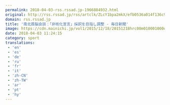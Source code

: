 ```yaml
---
permalink: 2018-04-03-rss.rssad.jp-1966884932.html
original: http://rss.rssad.jp/rss/artclk/ZLcY1bpa2mkX/efb0536a014f136c921ba07eb1ebafa5?ul=V6UPs4BpTFgOLw4l9GlxP0.ESWedpCqBl69kRTRJR6GlRxYkVmSDmjN.JGwxL36YOoV9cYPjbktVIOZq2tABvMFuubxo
domain: rss.rssad.jp
title: '南北首脳会談：「非核化宣言」採択を目指し調整 - 毎日新聞'
image: https://cdn.mainichi.jp/vol1/2015/12/18/20151218hrc00m010001000q/9.jpg?2
date: 2018-04-03 11:24:15
category: sport
translations: 
 - 'en'
 - 'es'
 - 'de'
 - 'ru'
 - 'fr'
 - 'it'
 - 'zh-CN'
 - 'zh-TW'
 - 'ar'
 - 'pt'
 - 'hy'
---
```


